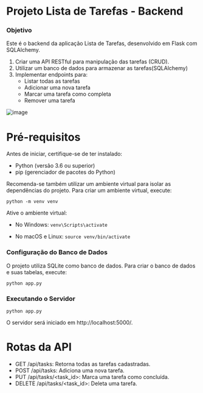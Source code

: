 # Projeto Lista de Tarefas - Backend

### Objetivo

Este é o backend da aplicação Lista de Tarefas, desenvolvido em Flask com SQLAlchemy.

1. Criar uma API RESTful para manipulação das tarefas (CRUD).
2. Utilizar um banco de dados para armazenar as tarefas(SQLAlchemy)
3. Implementar endpoints para:
    - Listar todas as tarefas
    - Adicionar uma nova tarefa
    - Marcar uma tarefa como completa
    - Remover uma tarefa
  
      
![image](https://github.com/rachel-araujo/lista-de-tarefas-backend/assets/79382072/53ff4142-e134-476d-a9a3-eef39f57322a)

# Pré-requisitos

Antes de iniciar, certifique-se de ter instalado:

- Python (versão 3.6 ou superior)
- pip (gerenciador de pacotes do Python)
  
Recomenda-se também utilizar um ambiente virtual para isolar as dependências do projeto. Para criar um ambiente virtual, execute:

`python -m venv venv` 

Ative o ambiente virtual:

- No Windows:
  `venv\Scripts\activate`

- No macOS e Linux:
  `source venv/bin/activate`

### Configuração do Banco de Dados

O projeto utiliza SQLite como banco de dados. Para criar o banco de dados e suas tabelas, execute:

`python app.py`

### Executando o Servidor
`python app.py`

O servidor será iniciado em http://localhost:5000/.

# Rotas da API

- GET /api/tasks: Retorna todas as tarefas cadastradas.
- POST /api/tasks: Adiciona uma nova tarefa.
- PUT /api/tasks/<task_id>: Marca uma tarefa como concluída.
- DELETE /api/tasks/<task_id>: Deleta uma tarefa.
